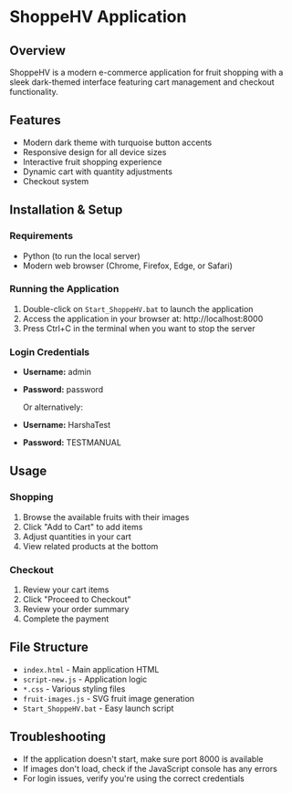 # ShoppeHV Application

## Overview
ShoppeHV is a modern e-commerce application for fruit shopping with a sleek dark-themed interface featuring cart management and checkout functionality.

## Features
- Modern dark theme with turquoise button accents
- Responsive design for all device sizes
- Interactive fruit shopping experience
- Dynamic cart with quantity adjustments
- Checkout system

## Installation & Setup

### Requirements
- Python (to run the local server)
- Modern web browser (Chrome, Firefox, Edge, or Safari)

### Running the Application
1. Double-click on `Start_ShoppeHV.bat` to launch the application
2. Access the application in your browser at: http://localhost:8000
3. Press Ctrl+C in the terminal when you want to stop the server

### Login Credentials
- **Username:** admin
- **Password:** password

  Or alternatively:
- **Username:** HarshaTest
- **Password:** TESTMANUAL

## Usage

### Shopping
1. Browse the available fruits with their images
2. Click "Add to Cart" to add items
3. Adjust quantities in your cart
4. View related products at the bottom

### Checkout
1. Review your cart items
2. Click "Proceed to Checkout"
3. Review your order summary
4. Complete the payment

## File Structure
- `index.html` - Main application HTML
- `script-new.js` - Application logic
- `*.css` - Various styling files
- `fruit-images.js` - SVG fruit image generation
- `Start_ShoppeHV.bat` - Easy launch script

## Troubleshooting
- If the application doesn't start, make sure port 8000 is available
- If images don't load, check if the JavaScript console has any errors
- For login issues, verify you're using the correct credentials
